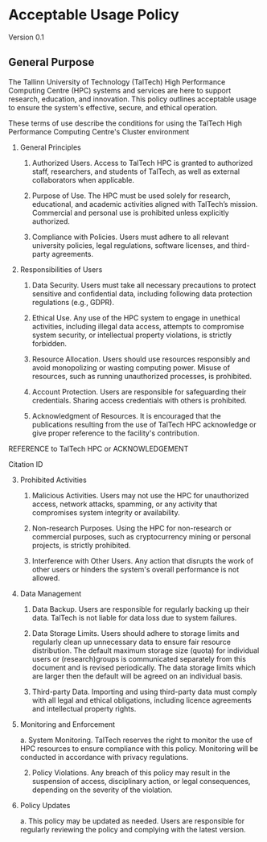 # Acceptable Usage Policy 

Version 0.1

 

## General Purpose

The Tallinn University of Technology (TalTech) High Performance Computing Centre (HPC) systems and services are here to support research, education, and innovation. This policy outlines acceptable usage to ensure the system's effective, secure, and ethical operation.

These terms of use describe the conditions for using the TalTech High Performance Computing Centre's Cluster environment

 

1. General Principles

    1. Authorized Users. Access to TalTech HPC is granted to authorized staff, researchers, and students of TalTech, as well as external collaborators when applicable.

    2. Purpose of Use. The HPC must be used solely for research, educational, and academic activities aligned with TalTech’s mission. Commercial and personal use is prohibited unless explicitly authorized.

    3. Compliance with Policies. Users must adhere to all relevant university policies, legal regulations, software licenses, and third-party agreements.

 

2.  Responsibilities of Users

    1. Data Security. Users must take all necessary precautions to protect sensitive and confidential data, including following data protection regulations (e.g., GDPR).

    2. Ethical Use. Any use of the HPC system to engage in unethical activities, including illegal data access, attempts to compromise system security, or intellectual property violations, is strictly forbidden.

    3. Resource Allocation. Users should use resources responsibly and avoid monopolizing or wasting computing power. Misuse of resources, such as running unauthorized processes, is prohibited.

    4. Account Protection. Users are responsible for safeguarding their credentials. Sharing access credentials with others is prohibited.

    5. Acknowledgment of Resources. It is encouraged that the publications resulting from the use of TalTech HPC acknowledge or give proper reference to the facility's contribution.

REFERENCE to TalTech HPC or ACKNOWLEDGEMENT 

Citation ID

 

3. Prohibited Activities

    1. Malicious Activities. Users may not use the HPC for unauthorized access, network attacks, spamming, or any activity that compromises system integrity or availability.

    2. Non-research Purposes. Using the HPC for non-research or commercial purposes, such as cryptocurrency mining or personal projects, is strictly prohibited.

    3. Interference with Other Users. Any action that disrupts the work of other users or hinders the system's overall performance is not allowed.

 

4. Data Management

    1. Data Backup. Users are responsible for regularly backing up their data. TalTech is not liable for data loss due to system failures.

    2. Data Storage Limits. Users should adhere to storage limits and regularly clean up unnecessary data to ensure fair resource distribution. The default maximum storage size (quota) for individual users or (research)groups is communicated separately from this document and is revised periodically. The data storage limits which are larger then the default will be agreed on an individual basis. 

    3. Third-party Data. Importing and using third-party data must comply with all legal and ethical obligations, including licence agreements and intellectual property rights.

 

5. Monitoring and Enforcement

    a. System Monitoring. TalTech reserves the right to monitor the use of HPC resources to ensure compliance with this policy. Monitoring will be conducted in accordance with privacy regulations.

    2. Policy Violations. Any breach of this policy may result in the suspension of access, disciplinary action, or legal consequences, depending on the severity of the violation.

 

6. Policy Updates

    a. This policy may be updated as needed. Users are responsible for regularly reviewing the policy and complying with the latest version.

